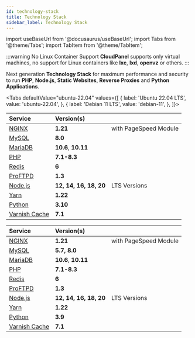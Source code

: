 ```yaml
---
id: technology-stack
title: Technology Stack
sidebar_label: Technology Stack
---
```


import useBaseUrl from '@docusaurus/useBaseUrl';
import Tabs from '@theme/Tabs';
import TabItem from '@theme/TabItem';

:::warning No Linux Container Support
**CloudPanel** supports only virtual machines, no support for Linux containers like **lxc**, **lxd**, **openvz** or others.
:::

Next generation **Technology Stack** for maximum performance and security to run **PHP**, **Node.js**, **Static Websites**, **Reverse Proxies** and **Python Applications**.

<Tabs
defaultValue="ubuntu-22.04"
values={[
{ label: 'Ubuntu 22.04 LTS', value: 'ubuntu-22.04', },
{ label: 'Debian 11 LTS', value: 'debian-11', },
]}>
<TabItem value="ubuntu-22.04">

| Service                                    | Version(s)             |                       |
|:-------------------------------------------|:-----------------------|:----------------------|
| [NGINX](https://nginx.org)                 | **1.21**               | with PageSpeed Module |
| [MySQL](https://www.mysql.com/)            | **8.0**                |                       |
| [MariaDB](https://mariadb.org/)            | **10.6**, **10.11**    |                       |
| [PHP](https://www.php.net)                 | **7.1-8.3**            |                       |
| [Redis](https://redis.io)                  | **6**                  |                       |
| [ProFTPD](http://www.proftpd.org)          | **1.3**                |                       |
| [Node.js](https://nodejs.org)              | **12, 14, 16, 18, 20** | LTS Versions          |
| [Yarn](https://yarnpkg.com)                | **1.22**               |                       |
| [Python](https://www.python.org/)          | **3.10**               |                       |
| [Varnish Cache](http://varnish-cache.org/) | **7.1**                |                       |

</TabItem>
<TabItem value="debian-11">


| Service                           | Version(s)             |                       |
|:----------------------------------|:-----------------------|:----------------------|
| [NGINX](https://nginx.org)        | **1.21**               | with PageSpeed Module |
| [MySQL](https://www.percona.com/software/mysql-database/percona-server)   | **5.7, 8.0**           |                       |
| [MariaDB](https://mariadb.org/)   | **10.6**, **10.11**    |                       |
| [PHP](https://www.php.net)        | **7.1-8.3**            |                       |
| [Redis](https://redis.io)         | **6**                  |                       |
| [ProFTPD](http://www.proftpd.org) | **1.3**                |                       |
| [Node.js](https://nodejs.org)     | **12, 14, 16, 18, 20** | LTS Versions          |
| [Yarn](https://yarnpkg.com)       | **1.22**               |                       |
| [Python](https://www.python.org/) | **3.9**                |                       |
| [Varnish Cache](http://varnish-cache.org/) | **7.1**                |                       |

</TabItem>
</Tabs>
